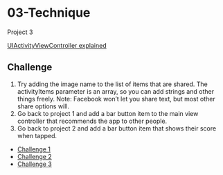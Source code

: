 # 03-Technique

Project 3

[UIActivityViewController explained](https://github.com/plr-100daysOfSwift/01-StormViewer/releases/tag/day-22)


## Challenge

1. Try adding the image name to the list of items that are shared. The activityItems parameter is an array, so you can add strings and other things freely. Note: Facebook won’t let you share text, but most other share options will.
2. Go back to project 1 and add a bar button item to the main view controller that recommends the app to other people.
3. Go back to project 2 and add a bar button item that shows their score when tapped.

* [Challenge 1](https://github.com/plr-100daysOfSwift/01-StormViewer/releases/tag/challenge-3-1)
* [Challenge 2](https://github.com/plr-100daysOfSwift/01-StormViewer/releases/tag/challenge-3-2)
* [Challenge 3](https://github.com/plr-100daysOfSwift/02-GuessTheFlag/releases/tag/challenge-3-3)
